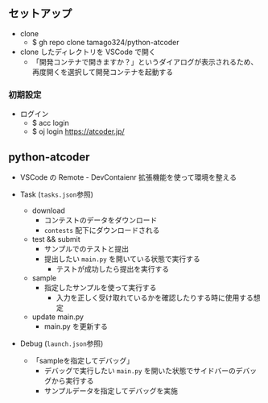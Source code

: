 ## セットアップ

* clone
  * $ gh repo clone tamago324/python-atcoder
* clone したディレクトリを VSCode で開く
  * 「開発コンテナで開きますか？」というダイアログが表示されるため、再度開くを選択して開発コンテナを起動する

### 初期設定

* ログイン
  * $ acc login
  * $ oj login https://atcoder.jp/

## python-atcoder

* VSCode の Remote - DevContaienr 拡張機能を使って環境を整える

* Task (`tasks.json`参照)
  * download
    * コンテストのデータをダウンロード
    * `contests` 配下にダウンロードされる
  * test && submit
    * サンプルでのテストと提出
    * 提出したい `main.py` を開いている状態で実行する
      * テストが成功したら提出を実行する
  * sample
    * 指定したサンプルを使って実行する
      * 入力を正しく受け取れているかを確認したりする時に使用する想定
  * update main.py
    * main.py を更新する
* Debug (`launch.json`参照)
  * 「sampleを指定してデバッグ」
    * デバッグで実行したい `main.py` を開いた状態でサイドバーのデバッグから実行する
    * サンプルデータを指定してデバッグを実施

